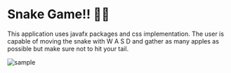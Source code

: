 # Snake Game!! :snake::apple:
This application uses javafx packages and css implementation.
The user is capable of moving the snake with W A S D
and gather as many apples as possible but make sure not to hit your tail.
  
![sample](https://i.imgur.com/KHPRBoI.png)

